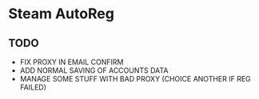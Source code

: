# Steam AutoReg
## TODO
- FIX PROXY IN EMAIL CONFIRM
- ADD NORMAL SAVING OF ACCOUNTS DATA
- MANAGE SOME STUFF WITH BAD PROXY (CHOICE ANOTHER IF REG FAILED)